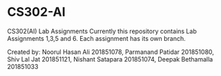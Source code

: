 # CS302-AI
CS302(AI) Lab Assignments
Currently this repository contains Lab Assignments 1,3,5 and 6.
Each assignment has its own branch.

Created by: Noorul Hasan Ali 201851078,
Parmanand Patidar 201851080,
Shiv Lal Jat 201851121,
Nishant Satapara 201851074,
Deepak Bethamalla 201851033

